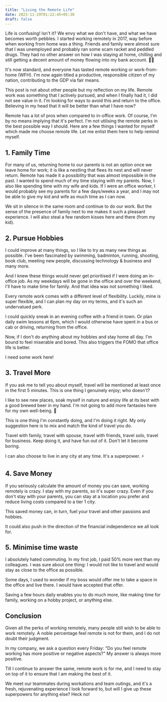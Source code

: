 ```yaml
---
title: "Living the Remote Life"
date: 2023-11-29T01:22:45+05:30
draft: false
---
```



Life is confusing! Isn't it? We envy what we don't have, and what we have becomes worth pebbles. I started working remotely in 2017, way before when working from home was a thing. Friends and family were almost sure that I was unemployed and probably ran some scam racket and peddled drugs. They had no other answer on how I was staying at home, chilling and still getting a decent amount of money flowing into my bank account. 🤷‍♂️

It's now standard, and everyone has tasted remote working or work-from-home (WFH). I'm now again titled a productive, responsible citizen of my nation, contributing to the GDP via fair means.

This post is not about other people but my reflection on my life. Remote work was something that I actively pursued, and when I finally had it, I did not see value in it. I'm looking for ways to avoid this and return to the office. Believing in my head that it will be better than what I have now?

Remote has a lot of pros when compared to in-office work. Of course, I'm by no means implying that it's perfect. I'm not utilising the remote perks in the best possible way I should. Here are a few things I wanted for myself which made me choose remote life. Let me enlist them here to help remind myself.


## 1. Family Time

For many of us, returning home to our parents is not an option once we leave home for work; it is like a nestling that flees its nest and will never return. Remote has made it a possibility that was almost impossible in the past. I wanted to spend much of my time staying with my parents. Now, I also like spending time with my wife and kids. If I were an office worker, I would probably see my parents for a few days/weeks a year, and I may not be able to give my kid and wife as much time as I can now. 

We sit in silence in the same room and continue to do our work. But the sense of the presence of family next to me makes it such a pleasant experience. I will also steal a few random kisses here and there (from my kid).


## 2. Pursue Hobbies

I could improve at many things, so I like to try as many new things as possible. I've been fascinated by swimming, badminton, running, shooting, book club, meeting new people, discussing technology & business and many more. 

And I knew these things would never get prioritised if I were doing an in-office job. As my weekdays will be gone in the office and over the weekend, I'll have to make time for family. And that idea was not something I liked.

Every remote work comes with a different level of flexibility. Luckily, mine is super flexible, and I can plan my day on my terms, and it's such an undervalued perk.

I could quickly sneak in an evening coffee with a friend in town. Or plan daily swim lessons at 6pm, which I would otherwise have spent in a bus or cab or driving, returning from the office.

Now, if I don't do anything about my hobbies and stay home all day. I'm bound to feel miserable and bored. This also triggers the FOMO that office life is better. 

I need some work here!


## 3. Travel More

If you ask me to tell you about myself, travel will be mentioned at least once in the first 5 minutes. This is one thing I genuinely enjoy; who doesn't? 

I like to see new places, soak myself in nature and enjoy life at its best with a good brewed beer in my hand. I'm not going to add more fantasies here for my own well-being. 🥹

This is one thing I'm constantly doing, and I'm doing it right. My only suggestion here is to mix and match the kind of travel you do.

Travel with family, travel with spouse, travel with friends, travel solo, travel for business. Keep doing it, and have fun out of it. Don't let it become boring.

I can also choose to live in any city at any time. It's a superpower. ⚡️


## 4. Save Money

If you seriously calculate the amount of money you can save, working remotely is crazy. I stay with my parents, so it's super crazy. Even if you don't stay with your parents, you can stay at a location you prefer and reduce living costs compared to a tier 1 city. 

This saved money can, in turn, fuel your travel and other passions and hobbies.

It could also push in the direction of the financial independence we all look for.


## 5. Minimise time waste

I absolutely hated commuting. In my first job, I paid 50% more rent than my colleagues. I was sure about one thing: I would not like to travel and would stay as close to the office as possible. 

Some days, I used to wonder if my boss would offer me to take a space in the office and live there. I would have accepted that offer. 

Saving a few hours daily enables you to do much more, like making time for family, working on a hobby project, or anything else.


## Conclusion

Given all the perks of working remotely, many people still wish to be able to work remotely. A noble percentage feel remote is not for them, and I do not doubt their judgment.

In my company, we ask a question every Friday: "Do you feel remote working has more positive or negative aspects?" My answer is always more positive. 

Till I continue to answer the same, remote work is for me, and I need to stay on top of it to ensure that I am making the best of it.

We meet our teammates during workations and team outings, and it's a fresh, rejuvenating experience I look forward to, but will I give up these superpowers for anything else? Heck no!

